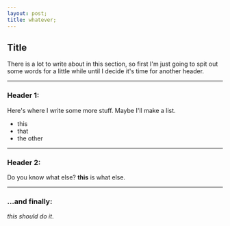 ```yaml
---
layout: post;
title: whatever;
---
```


## Title

There is a lot to write about in this section, so first I'm just going to spit out some words for a little while until I decide it's time for another header.

***

### Header 1:

Here's where I write some more stuff.  Maybe I'll make a list.  

+ this
+ that
+ the other

***

### Header 2:

Do you know what else?  **this** is what else.  

***

### ...and finally:

*this should do it*.



